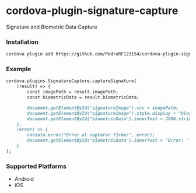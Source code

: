 # cordova-plugin-signature-capture
Signature and Biometric Data Capture

### Installation
```markdown
cordova plugin add https://github.com/PedroRF123154/cordova-plugin-signature-capture.git
```
### Example
```markdown
cordova.plugins.SignatureCapture.captureSignature(
    (result) => {        
        const imagePath = result.imagePath;
        const biometricData = result.biometricData;

        document.getElementById("signatureImage").src = imagePath;
        document.getElementById("signatureImage").style.display = "block";        
        document.getElementById("biometricData").innerText = JSON.stringify(biometricData, null, 2);
    },
    (error) => {
        console.error("Error al capturar firma:", error);
        document.getElementById("biometricData").innerText = "Error: " + error;
    }
);
```
### Supported Platforms
- Android
- iOS
